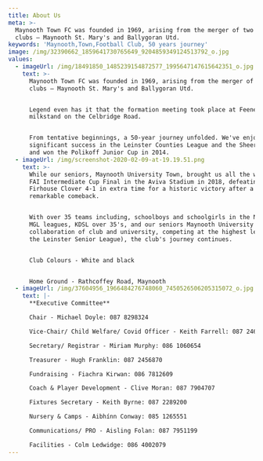 ```yaml
---
title: About Us
meta: >-
  Maynooth Town FC was founded in 1969, arising from the merger of two local
  clubs – Maynooth St. Mary's and Ballygoran Utd.
keywords: 'Maynooth,Town,Football Club, 50 years journey'
image: /img/32390662_1859641730765649_9204859349124513792_o.jpg
values:
  - imageUrl: /img/18491850_1485239154872577_1995647147615642351_o.jpg
    text: >-
      Maynooth Town FC was founded in 1969, arising from the merger of two local
      clubs – Maynooth St. Mary's and Ballygoran Utd.


      Legend even has it that the formation meeting took place at Feeney's
      milkstand on the Celbridge Road.


      From tentative beginnings, a 50-year journey unfolded. We've enjoyed
      significant success in the Leinster Counties League and the Sheeran Cup,
      and won the Polikoff Junior Cup in 2014.
  - imageUrl: /img/screenshot-2020-02-09-at-19.19.51.png
    text: >-
      While our seniors, Maynooth University Town, brought us all the way to the
      FAI Intermediate Cup Final in the Aviva Stadium in 2018, defeating
      Firhouse Clover 4-1 in extra time for a historic victory after a
      remarkable comeback.


      With over 35 teams including, schoolboys and schoolgirls in the NDSL and
      MGL leagues, KDSL over 35's, and our seniors Maynooth University Town (a
      collaboration of club and university, competing at the highest level in
      the Leinster Senior League), the club's journey continues.


      Club Colours - White and black


      Home Ground - Rathcoffey Road, Maynooth
  - imageUrl: /img/37604956_1966484276748060_7450526506205315072_o.jpg
    text: |-
      **Executive Committee**

      Chair - Michael Doyle: 087 8298324

      Vice-Chair/ Child Welfare/ Covid Officer - Keith Farrell: 087 2460364

      Secretary/ Registrar - Miriam Murphy: 086 1060654

      Treasurer - Hugh Franklin: 087 2456870

      Fundraising - Fiachra Kirwan: 086 7812609

      Coach & Player Development - Clive Moran: 087 7904707

      Fixtures Secretary - Keith Byrne: 087 2289200

      Nursery & Camps - Aibhínn Conway: 085 1265551

      Communications/ PRO - Aisling Folan: 087 7951199

      Facilities - Colm Ledwidge: 086 4002079
---
```


